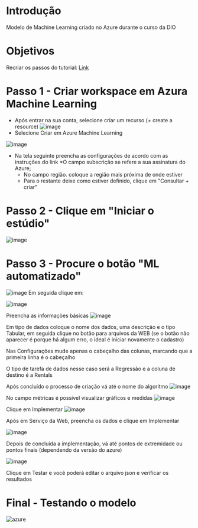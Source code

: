 # Introdução 
Modelo de Machine Learning criado no Azure durante o curso da DIO

# Objetivos
Recriar os passos do tutorial: [Link](https://microsoftlearning.github.io/mslearn-ai-fundamentals/Instructions/Labs/01-machine-learning.html)


# Passo 1 - Criar workspace em Azura Machine Learning
* Após entrar na sua conta, selecione criar um recurso (+ create a resource)
![image](https://github.com/Mihvieira/ml_bikes-rentals/assets/136247614/84d622b4-806f-4f80-b04a-e2db21415a79)
* Selecione Criar em Azure Machine Learning

![image](https://github.com/Mihvieira/ml_bikes-rentals/assets/136247614/9de98f25-cf93-4514-ab9c-718f60ae6764)

* Na tela seguinte preencha as configurações de acordo com as instruções do link
  *O campo subscrição se refere a sua assinatura do Azure;
  * No campo região. coloque a região mais próxima de onde estiver
  * Para o restante deixe como estiver definido, clique em "Consultar + criar"

# Passo 2 - Clique em "Iniciar o estúdio"

![image](https://github.com/Mihvieira/ml_bikes-rentals/assets/136247614/641811b8-dd6b-4126-bf37-02e3efbfde53)

# Passo 3 - Procure o botão "ML automatizado"

![image](https://github.com/Mihvieira/ml_bikes-rentals/assets/136247614/021f0986-e93f-4278-b538-27cd8653d483)
Em seguida clique em:

![image](https://github.com/Mihvieira/ml_bikes-rentals/assets/136247614/cfa61472-d5ae-45df-bae0-f092c116f927)

Preencha as informações básicas
![image](https://github.com/Mihvieira/ml_bikes-rentals/assets/136247614/d5e1155d-b875-40ab-a904-2e6a85e95aff)

Em tipo de dados coloque o nome dos dados, uma descrição e o tipo Tabular, em seguida clique no botão para arquivos da WEB (se o botão não aparecer é porque há algum erro, o ideal é iniciar novamente o cadastro)

Nas Configurações mude apenas o cabeçalho das colunas, marcando que a primeira linha é o cabeçalho

O tipo de tarefa de dados nesse caso será a Regressão e a coluna de destino é a Rentals

Após concluído o processo de criação vá até o nome do algoritmo
![image](https://github.com/Mihvieira/ml_bikes-rentals/assets/136247614/554a0bae-52bb-4f9e-a0b8-c5d46871beaa)

No campo métricas é possível visualizar gráficos e medidas
![image](https://github.com/Mihvieira/ml_bikes-rentals/assets/136247614/5b83b931-83a7-4aba-a448-d012980f9d86)

Clique em Implementar ![image](https://github.com/Mihvieira/ml_bikes-rentals/assets/136247614/d2d26abf-2583-4cf9-acbd-97da05f0ee1a)

Após em Serviço da Web, preencha os dados e clique em Implementar

![image](https://github.com/Mihvieira/ml_bikes-rentals/assets/136247614/85f8f553-6a9f-44bf-8ce5-3737f954cdcc)

Depois de concluída a implementação, vá até pontos de extremidade ou pontos finais (dependendo da versão do azure)

![image](https://github.com/Mihvieira/ml_bikes-rentals/assets/136247614/a44a5691-a3c9-4475-8a9d-19d2e322d8fc)

Clique em Testar e você poderá editar o arquivo json e verificar os resultados

# Final - Testando o modelo
![azure](https://github.com/Mihvieira/ml_bikes-rentals/assets/136247614/d362951d-100e-4575-b89f-bdb5ddd288b2)
